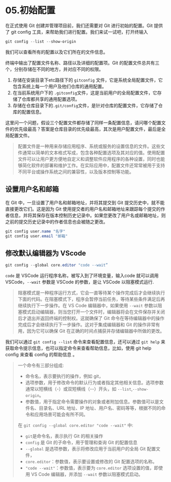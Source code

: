 # 05.初始配置

在正式使用 Git 创建并管理项目前，我们还需要对 Git 进行初始的配置。Git 提供了 git config 工具，来帮助我们进行配置。我们来试一试吧，打开终输入

```powershell
git config --list --show-origin
```

我们可以查看所有的配置以及它们所在的文件信息。

终端中输出了配置文件名称、路径以及详细的配置项。Git 的配置文件总共有三个，分别存储在不同的地方，并对应不同的权限。

1. 存储在安装目录下etc路径下的 `gitconfig` 文件，它是系统全局配置文件，它包含系统上每一个用户及他们仓库的通用配置。
2. 在当前系统用户下的 `.gitconfig`文件，这是当前用户的全局配置文件，它存储了仓库都共享的通用配置选项。
3. 存储在仓库目录下的`.git/config`文件，是针对仓库的配置文件，它存储了仓库的配置信息。

这里问一个问题，假设三个配置文件都存储了同样一条配置信息，请问哪个配置文件的优先级最高？答案是仓库目录的优先级最高，其次是用户配置文件，最后是全局配置文件。

> 配置文件是一种用来存储应用程序、系统或服务的设置信息的文件。这些文件通常以简单的文本格式写成，包含各种配置选项及其对应的值。使用配置文件可以让用户更方便地自定义和调整软件应用程序的各种设置，同时也能够简化软件的部署和维护工作。在实际应用中，配置文件还常常被用于支持不同平台或操作系统之间的兼容性，以及版本控制等功能。

## 设置用户名和邮箱

在 Git 中，一旦设置了用户名和邮箱地址，并将其提交到 Git 提交历史中，就不能直接更改它们。这是因为 Git 使用提交者的用户名和邮箱地址来跟踪每个提交的作者信息，并将其保存在版本控制历史记录中。如果您更改了用户名或邮箱地址，则之前的提交历史记录中的作者信息也会被随之更改。

```powershell
git config user.name "名字" 
git config user.email "邮箱"
```

## 修改默认编辑器为 VScode

```powershell
git config --global core.editor "code --wait”
```

`code` 是 VSCode 运行程序名称，被写入到了环境变量，输入code 就可以调用VSCode，`--wait` 参数是 VSCode 的参数，是让 VSCode 以阻塞模式运行.
>阻塞模式是一种程序运行方式，它会一直等待某个操作完成后才会继续执行下面的代码。在阻塞模式下，程序会暂停当前任务，等待某些条件满足后再继续执行下一步操作。在 VS Code 编辑器中，如果使用 `--wait` 参数以阻塞模式启动编辑器，则当您打开一个文件时，编辑器将会在文件保存并关闭后才退出并返回终端的控制权。这就确保了 Git 命令在等待编辑器中的操作完成后才会继续执行下一步操作。这对于集成编辑器和 Git 的操作非常有用，因为它可以确保 Git 在正确的时间点捕获并存储编辑器中所做的更改。

我们可以通过 `git config --list` 命令来查看配置信息，还可以通过 `git help` 来获取命令提示信息，也可以指定命令来查看帮助信息，比如，使用 git help config 来查看 config 的帮助信息 。

>一个命令有三部分组成:
>
>- 命令名，表示要执行的操作，例如 git，
>- 选项参数，用于修改命令的默认行为或者指定其他相关信息。选项参数通常以短横线（-）或双短横线（--）开头，如 `--list`,`--show-origin`。
>- 参数值，用于指定命令需要操作的对象或者附加信息。参数值可以是文件名、目录名、URL 地址、IP 地址、用户名、密码等等，根据不同的命令和应用场景可能会有所不同。
>
>
>
>在 `git config --global core.editor "code --wait"` 中:
>
>- `git`是命令名，表示执行 Git 的相关操作
>- `config` 是 Git 的子命令，用于管理和查询 Git 的配置信息
>- `--global` 是选项参数，表示将修改应用于当前用户的全局 Git 配置文件，
>- `core.editor`：参数值，表示要设置或修改的 Git 配置选项的名称。
>- `"code --wait"`：参数值，表示要为 `core.editor` 选项设置的值，即使用 VS Code 编辑器，并添加 `--wait` 参数以阻塞模式启动。
